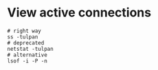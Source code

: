 # View active connections

```shell
# right way
ss -tulpan
# deprecated
netstat -tulpan
# alternative
lsof -i -P -n
```

